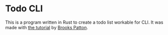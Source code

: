 # Todo CLI
This is a program written in Rust to create a todo list workable for CLI.  It was made with [the tutorial](https://www.youtube.com/watch\?v\=IhvzGzoq4mc) by [Brooks Patton](https://github.com/BrooksPatton).
